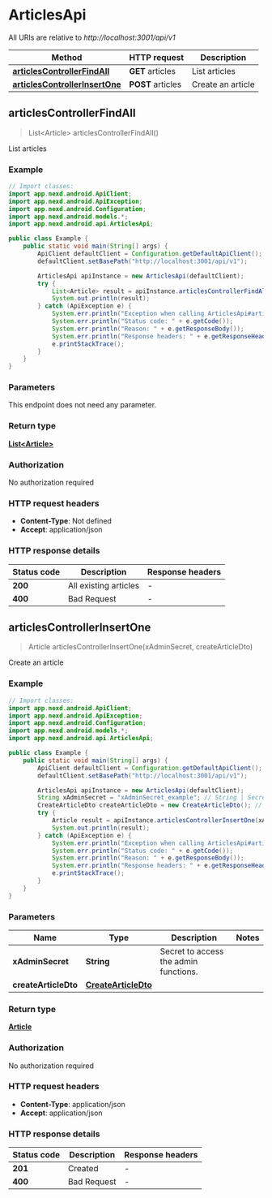 # ArticlesApi

All URIs are relative to *http://localhost:3001/api/v1*

Method | HTTP request | Description
------------- | ------------- | -------------
[**articlesControllerFindAll**](ArticlesApi.md#articlesControllerFindAll) | **GET** articles | List articles
[**articlesControllerInsertOne**](ArticlesApi.md#articlesControllerInsertOne) | **POST** articles | Create an article



## articlesControllerFindAll

> List&lt;Article&gt; articlesControllerFindAll()

List articles

### Example

```java
// Import classes:
import app.nexd.android.ApiClient;
import app.nexd.android.ApiException;
import app.nexd.android.Configuration;
import app.nexd.android.models.*;
import app.nexd.android.api.ArticlesApi;

public class Example {
    public static void main(String[] args) {
        ApiClient defaultClient = Configuration.getDefaultApiClient();
        defaultClient.setBasePath("http://localhost:3001/api/v1");

        ArticlesApi apiInstance = new ArticlesApi(defaultClient);
        try {
            List<Article> result = apiInstance.articlesControllerFindAll();
            System.out.println(result);
        } catch (ApiException e) {
            System.err.println("Exception when calling ArticlesApi#articlesControllerFindAll");
            System.err.println("Status code: " + e.getCode());
            System.err.println("Reason: " + e.getResponseBody());
            System.err.println("Response headers: " + e.getResponseHeaders());
            e.printStackTrace();
        }
    }
}
```

### Parameters

This endpoint does not need any parameter.

### Return type

[**List&lt;Article&gt;**](Article.md)

### Authorization

No authorization required

### HTTP request headers

- **Content-Type**: Not defined
- **Accept**: application/json

### HTTP response details
| Status code | Description | Response headers |
|-------------|-------------|------------------|
| **200** | All existing articles |  -  |
| **400** | Bad Request |  -  |


## articlesControllerInsertOne

> Article articlesControllerInsertOne(xAdminSecret, createArticleDto)

Create an article

### Example

```java
// Import classes:
import app.nexd.android.ApiClient;
import app.nexd.android.ApiException;
import app.nexd.android.Configuration;
import app.nexd.android.models.*;
import app.nexd.android.api.ArticlesApi;

public class Example {
    public static void main(String[] args) {
        ApiClient defaultClient = Configuration.getDefaultApiClient();
        defaultClient.setBasePath("http://localhost:3001/api/v1");

        ArticlesApi apiInstance = new ArticlesApi(defaultClient);
        String xAdminSecret = "xAdminSecret_example"; // String | Secret to access the admin functions.
        CreateArticleDto createArticleDto = new CreateArticleDto(); // CreateArticleDto | 
        try {
            Article result = apiInstance.articlesControllerInsertOne(xAdminSecret, createArticleDto);
            System.out.println(result);
        } catch (ApiException e) {
            System.err.println("Exception when calling ArticlesApi#articlesControllerInsertOne");
            System.err.println("Status code: " + e.getCode());
            System.err.println("Reason: " + e.getResponseBody());
            System.err.println("Response headers: " + e.getResponseHeaders());
            e.printStackTrace();
        }
    }
}
```

### Parameters


Name | Type | Description  | Notes
------------- | ------------- | ------------- | -------------
 **xAdminSecret** | **String**| Secret to access the admin functions. |
 **createArticleDto** | [**CreateArticleDto**](CreateArticleDto.md)|  |

### Return type

[**Article**](Article.md)

### Authorization

No authorization required

### HTTP request headers

- **Content-Type**: application/json
- **Accept**: application/json

### HTTP response details
| Status code | Description | Response headers |
|-------------|-------------|------------------|
| **201** | Created |  -  |
| **400** | Bad Request |  -  |

